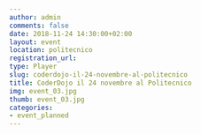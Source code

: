```yaml
---
author: admin
comments: false
date: 2018-11-24 14:30:00+02:00
layout: event
location: politecnico
registration_url: 
type: Player
slug: coderdojo-il-24-novembre-al-politecnico
title: CoderDojo il 24 novembre al Politecnico
img: event_03.jpg
thumb: event_03.jpg
categories:
- event_planned
---
```

